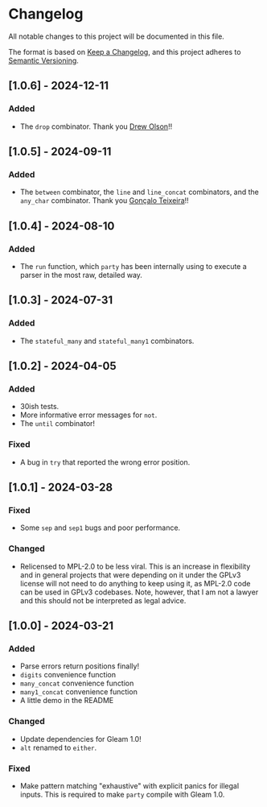 # Changelog

All notable changes to this project will be documented in this file.

The format is based on [Keep a Changelog](https://keepachangelog.com/en/1.1.0/),
and this project adheres to [Semantic Versioning](https://semver.org/spec/v2.0.0.html).

## [1.0.6] - 2024-12-11

### Added

 - The `drop` combinator. Thank you [Drew Olson](https://github.com/drewolson)!!

## [1.0.5] - 2024-09-11

### Added

 - The `between` combinator, the `line` and `line_concat` combinators, and the `any_char` combinator. Thank you [Gonçalo Teixeira](https://github.com/tttardigrado)!!

## [1.0.4] - 2024-08-10

### Added

 - The `run` function, which `party` has been internally using to execute a parser in the most raw, detailed way.

## [1.0.3] - 2024-07-31

### Added

 - The `stateful_many` and `stateful_many1` combinators.

## [1.0.2] - 2024-04-05

### Added

 - 30ish tests.
 - More informative error messages for `not`.
 - The `until` combinator!

### Fixed

 - A bug in `try` that reported the wrong error position.

## [1.0.1] - 2024-03-28

### Fixed

 - Some `sep` and `sep1` bugs and poor performance.

### Changed

 - Relicensed to MPL-2.0 to be less viral. This is an increase in flexibility and in general projects that were depending on it under the GPLv3 license will not need to do anything to keep using it, as MPL-2.0 code can be used in GPLv3 codebases. Note, however, that I am not a lawyer and this should not be interpreted as legal advice.

## [1.0.0] - 2024-03-21

### Added

 - Parse errors return positions finally!
 - `digits` convenience function
 - `many_concat` convenience function
 - `many1_concat` convenience function
 - A little demo in the README

### Changed

 - Update dependencies for Gleam 1.0!
 - `alt` renamed to `either`.

### Fixed

 - Make pattern matching "exhaustive" with explicit panics for illegal inputs. This is required to make `party` compile with Gleam 1.0.